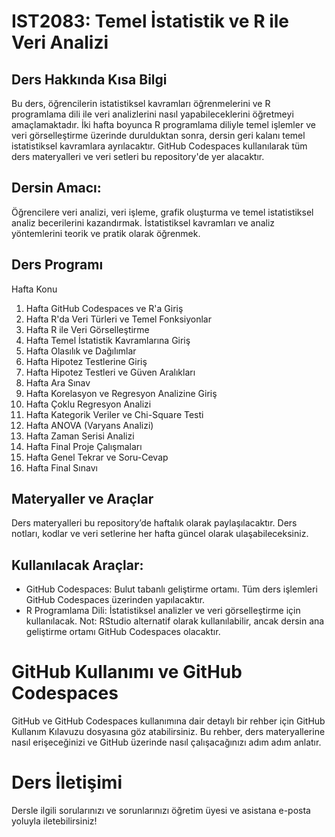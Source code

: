 # IST2083: Temel İstatistik ve R ile Veri Analizi
## Ders Hakkında Kısa Bilgi
Bu ders, öğrencilerin istatistiksel kavramları öğrenmelerini ve R programlama dili ile veri analizlerini nasıl yapabileceklerini öğretmeyi amaçlamaktadır. İki hafta boyunca R programlama diliyle temel işlemler ve veri görselleştirme üzerinde durulduktan sonra, dersin geri kalanı temel istatistiksel kavramlara ayrılacaktır. GitHub Codespaces kullanılarak tüm ders materyalleri ve veri setleri bu repository'de yer alacaktır.

## Dersin Amacı:
Öğrencilere veri analizi, veri işleme, grafik oluşturma ve temel istatistiksel analiz becerilerini kazandırmak.
İstatistiksel kavramları ve analiz yöntemlerini teorik ve pratik olarak öğrenmek.

## Ders Programı
Hafta	Konu
1. Hafta	GitHub Codespaces ve R'a Giriş
2. Hafta	R'da Veri Türleri ve Temel Fonksiyonlar
3. Hafta	R ile Veri Görselleştirme
4. Hafta	Temel İstatistik Kavramlarına Giriş
5. Hafta	Olasılık ve Dağılımlar
6. Hafta	Hipotez Testlerine Giriş
7. Hafta	Hipotez Testleri ve Güven Aralıkları
8. Hafta	Ara Sınav
9. Hafta	Korelasyon ve Regresyon Analizine Giriş
10. Hafta	Çoklu Regresyon Analizi
11. Hafta	Kategorik Veriler ve Chi-Square Testi
12. Hafta	ANOVA (Varyans Analizi)
13. Hafta	Zaman Serisi Analizi
14. Hafta	Final Proje Çalışmaları
15. Hafta	Genel Tekrar ve Soru-Cevap
16. Hafta	Final Sınavı

## Materyaller ve Araçlar
Ders materyalleri bu repository’de haftalık olarak paylaşılacaktır. Ders notları, kodlar ve veri setlerine her hafta güncel olarak ulaşabileceksiniz.

## Kullanılacak Araçlar:
- GitHub Codespaces: Bulut tabanlı geliştirme ortamı. Tüm ders işlemleri GitHub Codespaces üzerinden yapılacaktır.
- R Programlama Dili: İstatistiksel analizler ve veri görselleştirme için kullanılacak.
Not: RStudio alternatif olarak kullanılabilir, ancak dersin ana geliştirme ortamı GitHub Codespaces olacaktır.

# GitHub Kullanımı ve GitHub Codespaces
GitHub ve GitHub Codespaces kullanımına dair detaylı bir rehber için GitHub Kullanım Kılavuzu dosyasına göz atabilirsiniz. Bu rehber, ders materyallerine nasıl erişeceğinizi ve GitHub üzerinde nasıl çalışacağınızı adım adım anlatır.

# Ders İletişimi
Dersle ilgili sorularınızı ve sorunlarınızı öğretim üyesi ve asistana e-posta yoluyla iletebilirsiniz! 